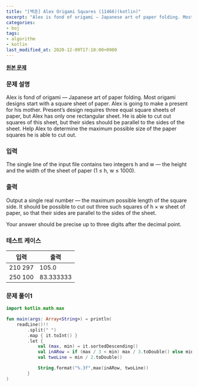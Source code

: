 ```yaml
---
title: "[백준] Alex Origami Squares (11466)(kotlin)"
excerpt: "Alex is fond of origami — Japanese art of paper folding. Most origami designs start with a square sheet of paper. Alex is going to make a present for his mother. Present’s design requires three equal square sheets of paper, but Alex has only one rectangular sheet. He is able to cut out squares of this sheet, but their sides should be parallel to the sides of the sheet. Help Alex to determine the maximum possible size of the paper squares he is able to cut out."
categories:
- boj
tags:
- algorithm
- kotlin
last_modified_at: 2020-12-09T17:10:00+0900
---
```


**[원본 문제](https://www.acmicpc.net/problem/11466)**

### 문제 설명

Alex is fond of origami — Japanese art of paper folding. Most origami designs start with a square sheet of paper. Alex is going to make a present for his mother. Present’s design requires three equal square sheets of paper, but Alex has only one rectangular sheet. He is able to cut out squares of this sheet, but their sides should be parallel to the sides of the sheet. Help Alex to determine the maximum possible size of the paper squares he is able to cut out.

### 입력

The single line of the input file contains two integers h and w — the height and the width of the sheet of paper (1 ≤ h, w ≤ 1000).

### 출력

Output a single real number — the maximum possible length of the square side. It should be possible to cut out three such squares of h × w sheet of paper, so that their sides are parallel to the sides of the sheet.

Your answer should be precise up to three digits after the decimal point.

### 테스트 케이스

|입력|출력|
|-----|-----|
|210 297|105.0|
|250 100|83.333333|

### 문제 풀이1 
```kotlin
import kotlin.math.max

fun main(args: Array<String>) = println(
    readLine()!!
        .split(" ")
        .map { it.toInt() }
        .let {
            val (max, min) = it.sortedDescending()
            val inARow = if (max / 3 < min) max / 3.toDouble() else min.toDouble()
            val twoLine = min / 2.toDouble()

            String.format("%.3f",max(inARow, twoLine))
        }
)
```